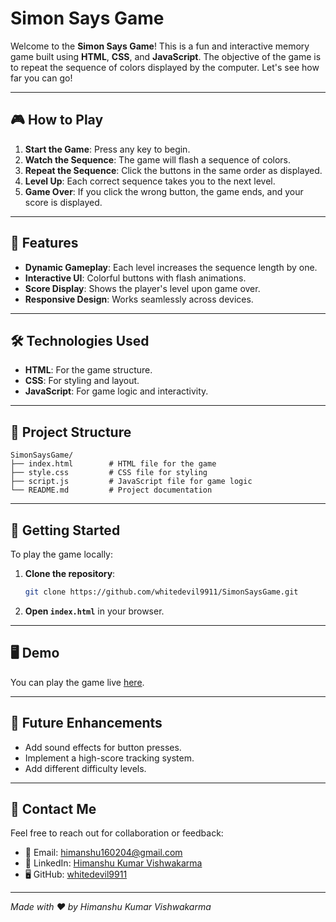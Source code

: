 # Simon Says Game

Welcome to the **Simon Says Game**! This is a fun and interactive memory game built using **HTML**, **CSS**, and **JavaScript**. The objective of the game is to repeat the sequence of colors displayed by the computer. Let's see how far you can go!

---

## 🎮 How to Play

1. **Start the Game**: Press any key to begin.
2. **Watch the Sequence**: The game will flash a sequence of colors.
3. **Repeat the Sequence**: Click the buttons in the same order as displayed.
4. **Level Up**: Each correct sequence takes you to the next level.
5. **Game Over**: If you click the wrong button, the game ends, and your score is displayed.

---

## 🌟 Features

- **Dynamic Gameplay**: Each level increases the sequence length by one.
- **Interactive UI**: Colorful buttons with flash animations.
- **Score Display**: Shows the player's level upon game over.
- **Responsive Design**: Works seamlessly across devices.

---

## 🛠️ Technologies Used

- **HTML**: For the game structure.
- **CSS**: For styling and layout.
- **JavaScript**: For game logic and interactivity.

---

## 📂 Project Structure

```plaintext
SimonSaysGame/
├── index.html        # HTML file for the game
├── style.css         # CSS file for styling
├── script.js         # JavaScript file for game logic
└── README.md         # Project documentation
```

---

## 🚀 Getting Started

To play the game locally:

1. **Clone the repository**:
   ```bash
   git clone https://github.com/whitedevil9911/SimonSaysGame.git
   ```
2. **Open `index.html`** in your browser.

---

## 🖥️ Demo

You can play the game live [here](https://simonsaysgame-sigma.vercel.app).

---

## 🔧 Future Enhancements

- Add sound effects for button presses.
- Implement a high-score tracking system.
- Add different difficulty levels.

---

## 💬 Contact Me

Feel free to reach out for collaboration or feedback:
- 📧 Email: [himanshu160204@gmail.com](mailto:himanshu160204@gmail.com)
- 💼 LinkedIn: [Himanshu Kumar Vishwakarma](https://www.linkedin.com/in/himanshu-kumar-vishwakarma/)
- 🖥️ GitHub: [whitedevil9911](https://github.com/whitedevil9911)

---

*Made with ❤️ by Himanshu Kumar Vishwakarma*